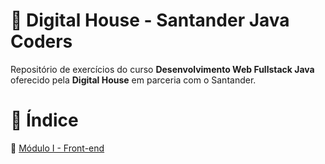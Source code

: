 # :space_invader: Digital House - Santander Java Coders

Repositório de exercícios do curso **Desenvolvimento Web Fullstack Java** oferecido pela **Digital House** em parceria com o Santander.


# :floppy_disk: Índice


:pushpin: [Módulo I - Front-end](https://github.com/majutre/exercicios-dh/tree/master/modulo-01)

